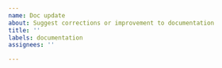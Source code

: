 ```yaml
---
name: Doc update
about: Suggest corrections or improvement to documentation
title: ''
labels: documentation
assignees: ''

---
```



